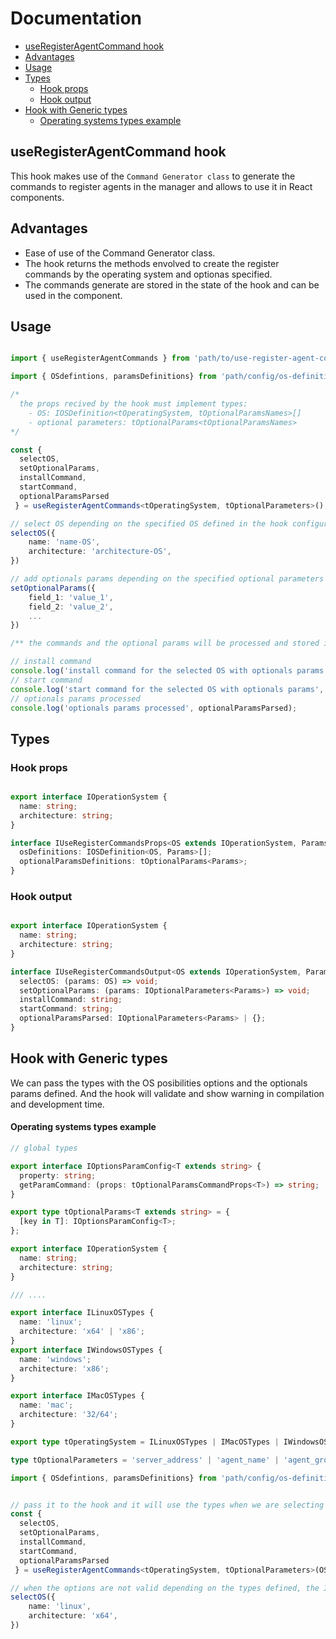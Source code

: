 # Documentation

- [useRegisterAgentCommand hook](#useregisteragentcommand-hook)
- [Advantages](#advantages)
- [Usage](#usage)
- [Types](#types)
    - [Hook props](#hook-props)
    - [Hook output](#hook-output)
- [Hook with Generic types](#hook-with-generic-types)
    - [Operating systems types example](#operating-systems-types-example)

## useRegisterAgentCommand hook

This hook makes use of the `Command Generator class` to generate the commands to register agents in the manager and allows to use it in React components.

## Advantages

- Ease of use of the Command Generator class.
- The hook returns the methods envolved to create the register commands by the operating system and optionas specified.
- The commands generate are stored in the state of the hook and can be used in the component.


## Usage

```ts

import { useRegisterAgentCommands } from 'path/to/use-register-agent-commands';

import { OSdefintions, paramsDefinitions} from 'path/config/os-definitions';

/* 
  the props recived by the hook must implement types:
    - OS: IOSDefinition<tOperatingSystem, tOptionalParamsNames>[]
    - optional parameters: tOptionalParams<tOptionalParamsNames>
*/

const { 
  selectOS,
  setOptionalParams,
  installCommand,
  startCommand,
  optionalParamsParsed
 } = useRegisterAgentCommands<tOperatingSystem, tOptionalParameters>();

// select OS depending on the specified OS defined in the hook configuration
selectOS({
    name: 'name-OS',
    architecture: 'architecture-OS',
})

// add optionals params depending on the specified optional parameters in the hook configuration
setOptionalParams({
    field_1: 'value_1',
    field_2: 'value_2',
    ...
})

/** the commands and the optional params will be processed and stored in the hook state **/

// install command
console.log('install command for the selected OS with optionals params', installCommand);
// start command
console.log('start command for the selected OS with optionals params', startCommand);
// optionals params processed
console.log('optionals params processed', optionalParamsParsed);

```

## Types

### Hook props

```ts

export interface IOperationSystem {
  name: string;
  architecture: string;
}

interface IUseRegisterCommandsProps<OS extends IOperationSystem, Params extends string> {
  osDefinitions: IOSDefinition<OS, Params>[];
  optionalParamsDefinitions: tOptionalParams<Params>;
}
```

### Hook output

```ts

export interface IOperationSystem {
  name: string;
  architecture: string;
}

interface IUseRegisterCommandsOutput<OS extends IOperationSystem, Params extends string> {
  selectOS: (params: OS) => void;
  setOptionalParams: (params: IOptionalParameters<Params>) => void;
  installCommand: string;
  startCommand: string;
  optionalParamsParsed: IOptionalParameters<Params> | {};
}
```

## Hook with Generic types

We can pass the types with the OS posibilities options and the optionals params defined.
And the hook will validate and show warning in compilation and development time.

#### Operating systems types example

```ts
// global types

export interface IOptionsParamConfig<T extends string> {
  property: string;
  getParamCommand: (props: tOptionalParamsCommandProps<T>) => string;
}

export type tOptionalParams<T extends string> = {
  [key in T]: IOptionsParamConfig<T>;
};

export interface IOperationSystem {
  name: string;
  architecture: string;
}

/// ....

export interface ILinuxOSTypes {
  name: 'linux';
  architecture: 'x64' | 'x86';
}
export interface IWindowsOSTypes {
  name: 'windows';
  architecture: 'x86';
}

export interface IMacOSTypes {
  name: 'mac';
  architecture: '32/64';
}

export type tOperatingSystem = ILinuxOSTypes | IMacOSTypes | IWindowsOSTypes;

type tOptionalParameters = 'server_address' | 'agent_name' | 'agent_group' | 'protocol' | 'fortishield_password';

import { OSdefintions, paramsDefinitions} from 'path/config/os-definitions';


// pass it to the hook and it will use the types when we are selecting the OS
const { 
  selectOS,
  setOptionalParams,
  installCommand,
  startCommand,
  optionalParamsParsed
 } = useRegisterAgentCommands<tOperatingSystem, tOptionalParameters>(OSdefintions, paramsDefinitions);

// when the options are not valid depending on the types defined, the IDE will show a warning
selectOS({
    name: 'linux',
    architecture: 'x64',
})

````

